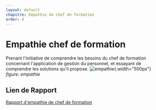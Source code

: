 ```yaml
---
layout: default
chapitre: Empathie de chef de formation
order: 4
---
```


# Empathie chef de formation

Prenant l'initiative de comprendre les besoins du chef de formation concernant l'application de gestion du personnel, et essayant de comprendre les solutions qu'il propose.
![empathie](./empathie-chef-de-formation/images/empathie.jpg){:width="500px"}
*figure: empathie*

## Lien de Rapport
[Rapport d'empathie de chef de formation](/gestion-personnels/empathie-chef-de-formation/rapport.html)

